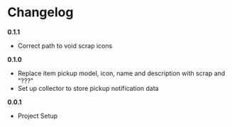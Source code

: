 # Changelog

**0.1.1**

-   Correct path to void scrap icons

**0.1.0**

-   Replace item pickup model, icon, name and description with scrap and "???"
-   Set up collector to store pickup notification data

**0.0.1**

-   Project Setup